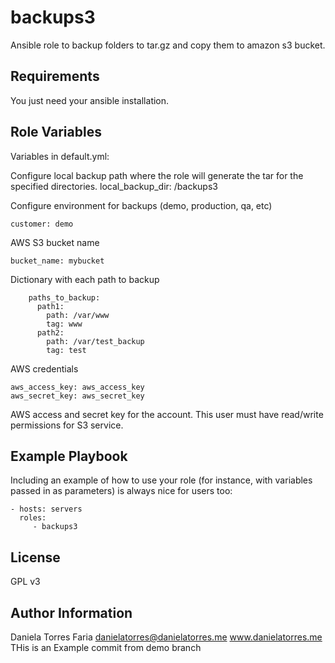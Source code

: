 backups3
=========

 Ansible role to backup folders to tar.gz and copy them to amazon s3 bucket.

Requirements
------------

You just need your ansible installation.

Role Variables
--------------

Variables in default.yml:

Configure local backup path where the role will generate the tar for the specified directories.
	local_backup_dir: /backups3

Configure environment for backups (demo, production, qa, etc)

	customer: demo

AWS S3 bucket name

	bucket_name: mybucket

Dictionary with each path to backup

		paths_to_backup:
		  path1:
		    path: /var/www
		    tag: www
		  path2:
		    path: /var/test_backup
		    tag: test

AWS credentials

	aws_access_key: aws_access_key
	aws_secret_key: aws_secret_key

AWS access and secret key for the account. This user must have read/write permissions for S3 service.

Example Playbook
----------------

Including an example of how to use your role (for instance, with variables passed in as parameters) is always nice for users too:

    - hosts: servers
      roles:
         - backups3

License
-------

GPL v3

Author Information
------------------

Daniela Torres Faria
danielatorres@danielatorres.me
www.danielatorres.me
THis is an Example commit from demo branch
